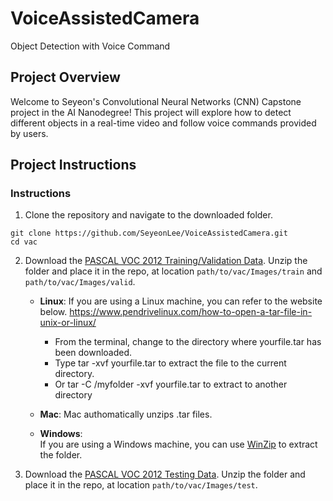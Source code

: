 # VoiceAssistedCamera
Object Detection with Voice Command
## Project Overview

Welcome to Seyeon's Convolutional Neural Networks (CNN) Capstone project in the AI Nanodegree! This project will explore how to detect different objects in a real-time video and follow voice commands provided by users.


## Project Instructions

### Instructions

1. Clone the repository and navigate to the downloaded folder.
```	
git clone https://github.com/SeyeonLee/VoiceAssistedCamera.git
cd vac
```

2. Download the [PASCAL VOC 2012 Training/Validation Data](http://host.robots.ox.ac.uk/pascal/VOC/voc2012/index.html#devkit). Unzip the folder and place it in the repo, at location `path/to/vac/Images/train` and `path/to/vac/Images/valid`.
	- __Linux__: 
  	If you are using a Linux machine, you can refer to the website below.
  	https://www.pendrivelinux.com/how-to-open-a-tar-file-in-unix-or-linux/
  
  		- From the terminal, change to the directory where yourfile.tar has been downloaded.
 		- Type tar -xvf yourfile.tar to extract the file to the current directory.
  		- Or tar -C /myfolder -xvf yourfile.tar to extract to another directory
  
	- __Mac__: 
	Mac authomatically unzips .tar files.
  
	- __Windows__:  
	If you are using a Windows machine, you can use [WinZip](https://www.winzip.com/win/en/tar-file.html) to extract the folder.

3. Download the [PASCAL VOC 2012 Testing Data](http://host.robots.ox.ac.uk/pascal/VOC/voc2012/index.html#testdata).  Unzip the folder and place it in the repo, at location `path/to/vac/Images/test`.   

